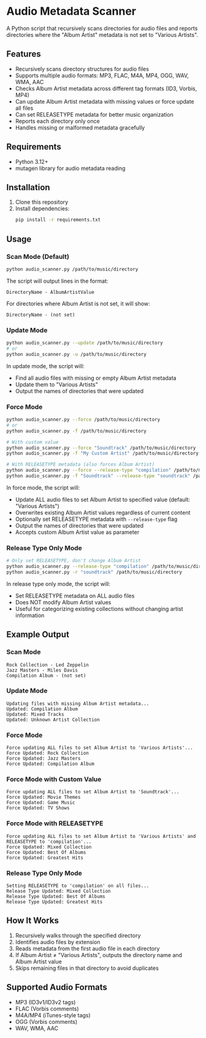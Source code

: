 # Audio Metadata Scanner

A Python script that recursively scans directories for audio files and reports directories where the "Album Artist" metadata is not set to "Various Artists".

## Features

- Recursively scans directory structures for audio files
- Supports multiple audio formats: MP3, FLAC, M4A, MP4, OGG, WAV, WMA, AAC
- Checks Album Artist metadata across different tag formats (ID3, Vorbis, MP4)
- Can update Album Artist metadata with missing values or force update all files
- Can set RELEASETYPE metadata for better music organization
- Reports each directory only once
- Handles missing or malformed metadata gracefully

## Requirements

- Python 3.12+
- mutagen library for audio metadata reading

## Installation

1. Clone this repository
2. Install dependencies:
   ```bash
   pip install -r requirements.txt
   ```

## Usage

### Scan Mode (Default)
```bash
python audio_scanner.py /path/to/music/directory
```

The script will output lines in the format:
```
DirectoryName - AlbumArtistValue
```

For directories where Album Artist is not set, it will show:
```
DirectoryName - (not set)
```

### Update Mode
```bash
python audio_scanner.py --update /path/to/music/directory
# or
python audio_scanner.py -u /path/to/music/directory
```

In update mode, the script will:
- Find all audio files with missing or empty Album Artist metadata
- Update them to "Various Artists"
- Output the names of directories that were updated

### Force Mode
```bash
python audio_scanner.py --force /path/to/music/directory
# or
python audio_scanner.py -f /path/to/music/directory

# With custom value
python audio_scanner.py --force "Soundtrack" /path/to/music/directory
python audio_scanner.py -f "My Custom Artist" /path/to/music/directory

# With RELEASETYPE metadata (also forces Album Artist)
python audio_scanner.py --force --release-type "compilation" /path/to/music/directory
python audio_scanner.py -f "Soundtrack" --release-type "soundtrack" /path/to/music/directory
```

In force mode, the script will:
- Update ALL audio files to set Album Artist to specified value (default: "Various Artists")
- Overwrites existing Album Artist values regardless of current content
- Optionally set RELEASETYPE metadata with `--release-type` flag
- Output the names of directories that were updated
- Accepts custom Album Artist value as parameter

### Release Type Only Mode
```bash
# Only set RELEASETYPE, don't change Album Artist
python audio_scanner.py --release-type "compilation" /path/to/music/directory
python audio_scanner.py -r "soundtrack" /path/to/music/directory
```

In release type only mode, the script will:
- Set RELEASETYPE metadata on ALL audio files
- Does NOT modify Album Artist values
- Useful for categorizing existing collections without changing artist information

## Example Output

### Scan Mode
```
Rock Collection - Led Zeppelin
Jazz Masters - Miles Davis
Compilation Album - (not set)
```

### Update Mode
```
Updating files with missing Album Artist metadata...
Updated: Compilation Album
Updated: Mixed Tracks
Updated: Unknown Artist Collection
```

### Force Mode
```
Force updating ALL files to set Album Artist to 'Various Artists'...
Force Updated: Rock Collection
Force Updated: Jazz Masters
Force Updated: Compilation Album
```

### Force Mode with Custom Value
```
Force updating ALL files to set Album Artist to 'Soundtrack'...
Force Updated: Movie Themes
Force Updated: Game Music
Force Updated: TV Shows
```

### Force Mode with RELEASETYPE
```
Force updating ALL files to set Album Artist to 'Various Artists' and RELEASETYPE to 'compilation'...
Force Updated: Mixed Collection
Force Updated: Best Of Albums
Force Updated: Greatest Hits
```

### Release Type Only Mode
```
Setting RELEASETYPE to 'compilation' on all files...
Release Type Updated: Mixed Collection
Release Type Updated: Best Of Albums
Release Type Updated: Greatest Hits
```

## How It Works

1. Recursively walks through the specified directory
2. Identifies audio files by extension
3. Reads metadata from the first audio file in each directory
4. If Album Artist ≠ "Various Artists", outputs the directory name and Album Artist value
5. Skips remaining files in that directory to avoid duplicates

## Supported Audio Formats

- MP3 (ID3v1/ID3v2 tags)
- FLAC (Vorbis comments)
- M4A/MP4 (iTunes-style tags)
- OGG (Vorbis comments)
- WAV, WMA, AAC
